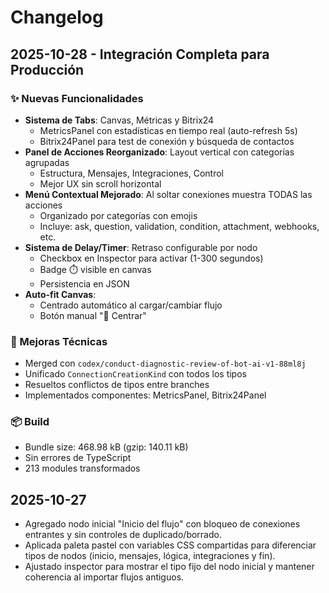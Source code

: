 # Changelog

## 2025-10-28 - Integración Completa para Producción
### ✨ Nuevas Funcionalidades
- **Sistema de Tabs**: Canvas, Métricas y Bitrix24
  - MetricsPanel con estadísticas en tiempo real (auto-refresh 5s)
  - Bitrix24Panel para test de conexión y búsqueda de contactos
- **Panel de Acciones Reorganizado**: Layout vertical con categorías agrupadas
  - Estructura, Mensajes, Integraciones, Control
  - Mejor UX sin scroll horizontal
- **Menú Contextual Mejorado**: Al soltar conexiones muestra TODAS las acciones
  - Organizado por categorías con emojis
  - Incluye: ask, question, validation, condition, attachment, webhooks, etc.
- **Sistema de Delay/Timer**: Retraso configurable por nodo
  - Checkbox en Inspector para activar (1-300 segundos)
  - Badge ⏱️ visible en canvas
  - Persistencia en JSON
- **Auto-fit Canvas**:
  - Centrado automático al cargar/cambiar flujo
  - Botón manual "🎯 Centrar"

### 🔧 Mejoras Técnicas
- Merged con `codex/conduct-diagnostic-review-of-bot-ai-v1-88ml8j`
- Unificado `ConnectionCreationKind` con todos los tipos
- Resueltos conflictos de tipos entre branches
- Implementados componentes: MetricsPanel, Bitrix24Panel

### 📦 Build
- Bundle size: 468.98 kB (gzip: 140.11 kB)
- Sin errores de TypeScript
- 213 modules transformados

## 2025-10-27
- Agregado nodo inicial "Inicio del flujo" con bloqueo de conexiones entrantes y sin controles de duplicado/borrado.
- Aplicada paleta pastel con variables CSS compartidas para diferenciar tipos de nodos (inicio, mensajes, lógica, integraciones y fin).
- Ajustado inspector para mostrar el tipo fijo del nodo inicial y mantener coherencia al importar flujos antiguos.

